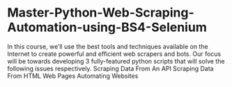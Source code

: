 # Master-Python-Web-Scraping-Automation-using-BS4-Selenium
In this course, we’ll use the best tools and techniques available on the Internet to create powerful and efficient web scrapers and bots. Our focus will be towards developing 3 fully-featured python scripts that will solve the following issues respectively.  Scraping Data From An API  Scraping Data From HTML Web Pages  Automating Websites
